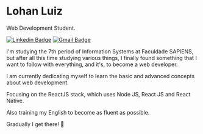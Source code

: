 # Lohan Luiz

Web Development Student.

[![Linkedin Badge](https://img.shields.io/badge/LinkedIn-Lohan%20Luiz-%237159c1)](https://www.linkedin.com/in/lohan-luiz-65a6451b5/)
[![Gmail Badge](https://img.shields.io/badge/Gmail-lohanluiz12%40gmail.com-%237159c1)]()

I'm studying the 7th period of Information Systems at Faculdade SAPIENS, but after all this time studying various things, I finally found something that I want to follow with everything, and it's, to become a web developer.

I am currently dedicating myself to learn the basic and advanced concepts about web development. 

Focusing on the ReactJS stack, which uses Node JS, React JS and React Native.

Also training my English to become as fluent as possible.


Gradually I get there! 🚀
